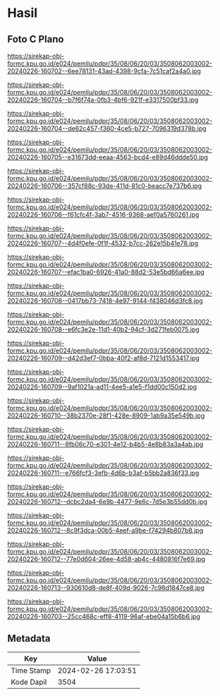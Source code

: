 # Hasil

## Foto C Plano

https://sirekap-obj-formc.kpu.go.id/e024/pemilu/pdpr/35/08/06/20/03/3508062003002-20240226-160702--6ee78131-43ad-4398-9cfa-7c51caf2a4a0.jpg

https://sirekap-obj-formc.kpu.go.id/e024/pemilu/pdpr/35/08/06/20/03/3508062003002-20240226-160704--b7f6f74a-0fb3-4bf6-921f-e3317500bf33.jpg

https://sirekap-obj-formc.kpu.go.id/e024/pemilu/pdpr/35/08/06/20/03/3508062003002-20240226-160704--de62c457-f360-4ce5-b727-7096319d378b.jpg

https://sirekap-obj-formc.kpu.go.id/e024/pemilu/pdpr/35/08/06/20/03/3508062003002-20240226-160705--e31673dd-eeaa-4563-bcd4-e89d46ddde50.jpg

https://sirekap-obj-formc.kpu.go.id/e024/pemilu/pdpr/35/08/06/20/03/3508062003002-20240226-160706--357cf88c-93de-411d-81c0-beacc7e737b6.jpg

https://sirekap-obj-formc.kpu.go.id/e024/pemilu/pdpr/35/08/06/20/03/3508062003002-20240226-160706--f61cfc4f-3ab7-4516-9368-aef0a5760261.jpg

https://sirekap-obj-formc.kpu.go.id/e024/pemilu/pdpr/35/08/06/20/03/3508062003002-20240226-160707--4d4f0efe-0f1f-4532-b7cc-262e15b41e78.jpg

https://sirekap-obj-formc.kpu.go.id/e024/pemilu/pdpr/35/08/06/20/03/3508062003002-20240226-160707--efac1ba0-6926-41a0-88d2-53e5bd66a6ee.jpg

https://sirekap-obj-formc.kpu.go.id/e024/pemilu/pdpr/35/08/06/20/03/3508062003002-20240226-160708--0417bb73-7418-4e97-9144-f438046d3fc8.jpg

https://sirekap-obj-formc.kpu.go.id/e024/pemilu/pdpr/35/08/06/20/03/3508062003002-20240226-160708--e6fc3e2e-11d1-40b2-94cf-3d271feb0075.jpg

https://sirekap-obj-formc.kpu.go.id/e024/pemilu/pdpr/35/08/06/20/03/3508062003002-20240226-160709--d42d3ef7-0bba-40f2-af8d-7121d1553417.jpg

https://sirekap-obj-formc.kpu.go.id/e024/pemilu/pdpr/35/08/06/20/03/3508062003002-20240226-160709--9af1021a-ad11-4ee5-a1e5-f1dd00c150d2.jpg

https://sirekap-obj-formc.kpu.go.id/e024/pemilu/pdpr/35/08/06/20/03/3508062003002-20240226-160710--38b2370e-28f1-428e-8909-1ab9a35e549b.jpg

https://sirekap-obj-formc.kpu.go.id/e024/pemilu/pdpr/35/08/06/20/03/3508062003002-20240226-160711--8fb06c70-e301-4e12-b4b5-4e8b83a3a4ab.jpg

https://sirekap-obj-formc.kpu.go.id/e024/pemilu/pdpr/35/08/06/20/03/3508062003002-20240226-160711--e766fcf3-3efb-4d6b-b3af-b5bb2a836f33.jpg

https://sirekap-obj-formc.kpu.go.id/e024/pemilu/pdpr/35/08/06/20/03/3508062003002-20240226-160712--dcbc2da4-6e9b-4477-9e6c-7d5e3b55dd0b.jpg

https://sirekap-obj-formc.kpu.go.id/e024/pemilu/pdpr/35/08/06/20/03/3508062003002-20240226-160712--8c9f3dca-00b5-4eef-a9be-f74294b807b8.jpg

https://sirekap-obj-formc.kpu.go.id/e024/pemilu/pdpr/35/08/06/20/03/3508062003002-20240226-160712--77e0d604-26ee-4d58-ab4c-4480816f7e69.jpg

https://sirekap-obj-formc.kpu.go.id/e024/pemilu/pdpr/35/08/06/20/03/3508062003002-20240226-160713--930610d8-de8f-409d-9026-7c98d1847ce8.jpg

https://sirekap-obj-formc.kpu.go.id/e024/pemilu/pdpr/35/08/06/20/03/3508062003002-20240226-160703--25cc468c-eff8-4119-96af-ebe04a15b6b6.jpg


## Metadata

| Key        | Value               |
| ---------- | ------------------- |
| Time Stamp | 2024-02-26 17:03:51 |
| Kode Dapil | 3504                |



